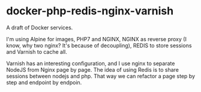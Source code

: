 # docker-php-redis-nginx-varnish
A draft of Docker services.

I'm using Alpine for images, PHP7 and NGINX, NGINX as reverse proxy (I know, why two nginx? It's because of decoupling), REDIS to store sessions and Varnish to cache all.

Varnish has an interesting configuration, and I use nginx to separate NodeJS from Nginx page by page. The idea of using Redis is to share sessions between nodejs and php. That way we can refactor a page step by step and endpoint by endpoin.
